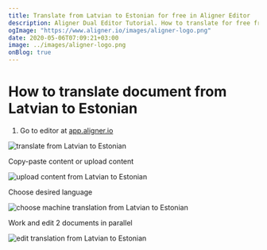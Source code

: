 ```yaml
---
title: Translate from Latvian to Estonian for free in Aligner Editor
description: Aligner Dual Editor Tutorial. How to translate for free from Latvian to Estonian. Aligner is multilingual document management platform. 
ogImage: "https://www.aligner.io/images/aligner-logo.png"
date: 2020-05-06T07:09:21+03:00
image: ../images/aligner-logo.png
onBlog: true
---
```


# How to translate document from Latvian to Estonian

1. Go to editor at [app.aligner.io](https://app.aligner.io "Aligner App web page")

![translate from Latvian to Estonian](../aligner-blank-editor.png "translate from Latvian to Estonian")

Copy-paste content or upload content

![upload content from Latvian to Estonian](../aligner-uploaded-document.png "upload content from Latvian to Estonian")

Choose desired language

![choose machine translation from Latvian to Estonian](../aligner-language-dropdown.png "choose machine translation from Latvian to Estonian")

Work and edit 2 documents in parallel

![edit translation from Latvian to Estonian](../aligner-double-sitded-editor.png "edit translation from Latvian to Estonian")

